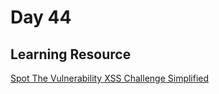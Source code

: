 # Day 44

## Learning Resource

[Spot The Vulnerability XSS Challenge Simplified](https://securityboat.in/spot-the-vulnerability-xss-challenge-simplified/)
